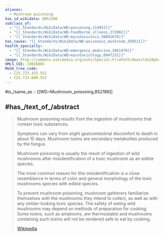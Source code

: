 ```yaml
---
aliases:
  - Mushroom poisoning
has_id_wikidata: Q852186
subclass_of:
  - "[[_Standards/WikiData/WD~poisoning,114953]]"
  - "[[_Standards/WikiData/WD~foodborne_illness,272002]]"
  - "[[_Standards/WikiData/WD~mycotoxicosis,30892676]]"
has_cause: "[[_Standards/WikiData/WD~poisonous_mushroom,359511]]"
health_specialty:
  - "[[_Standards/WikiData/WD~emergency_medicine,2861470]]"
  - "[[_Standards/WikiData/WD~mycotoxicology,6947231]]"
image: http://commons.wikimedia.org/wiki/Special:FilePath/Amanita%20phalloides%201.JPG
UMLS_CUI: C0026865
MeSH_tree_code:
  - C25.723.415.551
  - C25.723.680.551
---
```


#is_/same_as :: [[WD~Mushroom_poisoning,852186]] 

## #has_/text_of_/abstract 

> Mushroom poisoning results from the ingestion of mushrooms that contain toxic substances. 
> 
> Symptoms can vary from slight gastrointestinal discomfort to death in about 10 days. 
> Mushroom toxins are secondary metabolites produced by the fungus.
>
> Mushroom poisoning is usually the result of ingestion of wild mushrooms 
> after misidentification of a toxic mushroom as an edible species. 
> 
> The most common reason for this misidentification 
> is a close resemblance in terms of color and general morphology of the toxic mushrooms species with edible species. 
> 
> To prevent mushroom poisoning, mushroom gatherers familiarize themselves with the mushrooms they intend to collect, as well as with any similar-looking toxic species. The safety of eating wild mushrooms may depend on methods of preparation for cooking. Some toxins, such as amatoxins, are thermostable and mushrooms containing such toxins will not be rendered safe to eat by cooking.
>
> [Wikipedia](https://en.wikipedia.org/wiki/Mushroom%20poisoning) 

